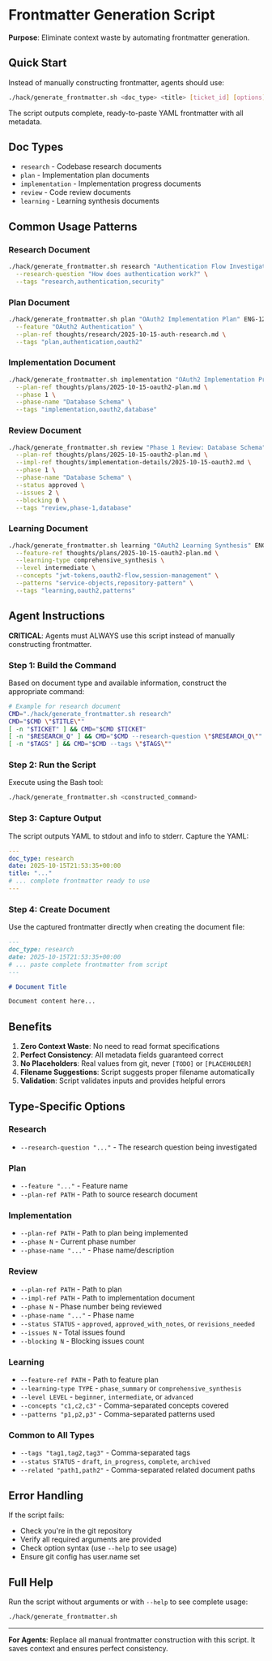# Frontmatter Generation Script

**Purpose**: Eliminate context waste by automating frontmatter generation.

## Quick Start

Instead of manually constructing frontmatter, agents should use:

```bash
./hack/generate_frontmatter.sh <doc_type> <title> [ticket_id] [options]
```

The script outputs complete, ready-to-paste YAML frontmatter with all metadata.

## Doc Types

- `research` - Codebase research documents
- `plan` - Implementation plan documents
- `implementation` - Implementation progress documents
- `review` - Code review documents
- `learning` - Learning synthesis documents

## Common Usage Patterns

### Research Document
```bash
./hack/generate_frontmatter.sh research "Authentication Flow Investigation" ENG-1234 \
  --research-question "How does authentication work?" \
  --tags "research,authentication,security"
```

### Plan Document
```bash
./hack/generate_frontmatter.sh plan "OAuth2 Implementation Plan" ENG-1234 \
  --feature "OAuth2 Authentication" \
  --plan-ref thoughts/research/2025-10-15-auth-research.md \
  --tags "plan,authentication,oauth2"
```

### Implementation Document
```bash
./hack/generate_frontmatter.sh implementation "OAuth2 Implementation Progress" ENG-1234 \
  --plan-ref thoughts/plans/2025-10-15-oauth2-plan.md \
  --phase 1 \
  --phase-name "Database Schema" \
  --tags "implementation,oauth2,database"
```

### Review Document
```bash
./hack/generate_frontmatter.sh review "Phase 1 Review: Database Schema" ENG-1234 \
  --plan-ref thoughts/plans/2025-10-15-oauth2-plan.md \
  --impl-ref thoughts/implementation-details/2025-10-15-oauth2.md \
  --phase 1 \
  --phase-name "Database Schema" \
  --status approved \
  --issues 2 \
  --blocking 0 \
  --tags "review,phase-1,database"
```

### Learning Document
```bash
./hack/generate_frontmatter.sh learning "OAuth2 Learning Synthesis" ENG-1234 \
  --feature-ref thoughts/plans/2025-10-15-oauth2-plan.md \
  --learning-type comprehensive_synthesis \
  --level intermediate \
  --concepts "jwt-tokens,oauth2-flow,session-management" \
  --patterns "service-objects,repository-pattern" \
  --tags "learning,oauth2,patterns"
```

## Agent Instructions

**CRITICAL**: Agents must ALWAYS use this script instead of manually constructing frontmatter.

### Step 1: Build the Command

Based on document type and available information, construct the appropriate command:

```bash
# Example for research document
CMD="./hack/generate_frontmatter.sh research"
CMD="$CMD \"$TITLE\""
[ -n "$TICKET" ] && CMD="$CMD $TICKET"
[ -n "$RESEARCH_Q" ] && CMD="$CMD --research-question \"$RESEARCH_Q\""
[ -n "$TAGS" ] && CMD="$CMD --tags \"$TAGS\""
```

### Step 2: Run the Script

Execute using the Bash tool:
```bash
./hack/generate_frontmatter.sh <constructed_command>
```

### Step 3: Capture Output

The script outputs YAML to stdout and info to stderr. Capture the YAML:

```yaml
---
doc_type: research
date: 2025-10-15T21:53:35+00:00
title: "..."
# ... complete frontmatter ready to use
---
```

### Step 4: Create Document

Use the captured frontmatter directly when creating the document file:

```markdown
---
doc_type: research
date: 2025-10-15T21:53:35+00:00
# ... paste complete frontmatter from script
---

# Document Title

Document content here...
```

## Benefits

1. **Zero Context Waste**: No need to read format specifications
2. **Perfect Consistency**: All metadata fields guaranteed correct
3. **No Placeholders**: Real values from git, never `[TODO]` or `[PLACEHOLDER]`
4. **Filename Suggestions**: Script suggests proper filename automatically
5. **Validation**: Script validates inputs and provides helpful errors

## Type-Specific Options

### Research
- `--research-question "..."` - The research question being investigated

### Plan
- `--feature "..."` - Feature name
- `--plan-ref PATH` - Path to source research document

### Implementation
- `--plan-ref PATH` - Path to plan being implemented
- `--phase N` - Current phase number
- `--phase-name "..."` - Phase name/description

### Review
- `--plan-ref PATH` - Path to plan
- `--impl-ref PATH` - Path to implementation document
- `--phase N` - Phase number being reviewed
- `--phase-name "..."` - Phase name
- `--status STATUS` - `approved`, `approved_with_notes`, or `revisions_needed`
- `--issues N` - Total issues found
- `--blocking N` - Blocking issues count

### Learning
- `--feature-ref PATH` - Path to feature plan
- `--learning-type TYPE` - `phase_summary` or `comprehensive_synthesis`
- `--level LEVEL` - `beginner`, `intermediate`, or `advanced`
- `--concepts "c1,c2,c3"` - Comma-separated concepts covered
- `--patterns "p1,p2,p3"` - Comma-separated patterns used

### Common to All Types
- `--tags "tag1,tag2,tag3"` - Comma-separated tags
- `--status STATUS` - `draft`, `in_progress`, `complete`, `archived`
- `--related "path1,path2"` - Comma-separated related document paths

## Error Handling

If the script fails:
- Check you're in the git repository
- Verify all required arguments are provided
- Check option syntax (use `--help` to see usage)
- Ensure git config has user.name set

## Full Help

Run the script without arguments or with `--help` to see complete usage:

```bash
./hack/generate_frontmatter.sh
```

---

**For Agents**: Replace all manual frontmatter construction with this script. It saves context and ensures perfect consistency.
